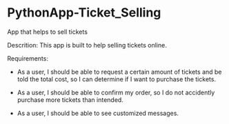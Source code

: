 # PythonApp-Ticket_Selling
App that helps to sell tickets 

Descrition: This app is built to help selling tickets online. 

Requirements: 
- As a user, I should be able to request a certain amount of tickets and be told the total cost, so I can determine if I want to purchase the tickets. 

- As a user, I should be able to confirm my order, so I do not accidently purchase more tickets than intended.

- As a user, I should be able to see customized messages. 
